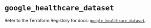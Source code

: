 # `google_healthcare_dataset`

Refer to the Terraform Registory for docs: [`google_healthcare_dataset`](https://registry.terraform.io/providers/hashicorp/google-beta/5.7.0/docs/resources/google_healthcare_dataset).
